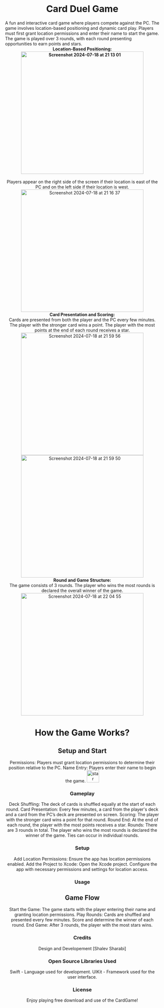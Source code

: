 <div style="text-align: center;">
    <h1 align="center" style="font-size: 30px;">Card Duel Game</h1>
</div>
A fun and interactive card game where players compete against the PC. The game involves location-based positioning and dynamic card play. Players must first grant location permissions and enter their name to start the game. The game is played over 3 rounds, with each round presenting opportunities to earn points and stars.
<div align="center">
    <b>
        Location-Based Positioning:
        <br>
        <img width="400" alt="Screenshot 2024-07-18 at 21 13 01" src="https://github.com/user-attachments/assets/039ef93c-c7b6-41cf-a6b9-3e5d23f1ab76">
        <br>
    </b>
    <br>
    Players appear on the right side of the screen if their location is east of the PC and on the left side if their location is west.
    <br>
   <img width="400" alt="Screenshot 2024-07-18 at 21 16 37" src="https://github.com/user-attachments/assets/9c385581-7ea9-42f3-804e-afe855ca8d8c">
    <br>
    <b>
        Card Presentation and Scoring:</b>
    <br>
    Cards are presented from both the player and the PC every few minutes. The player with the stronger card wins a point. The player with the most points at the end of each round receives a star.
    <br>
    <img width="400" alt="Screenshot 2024-07-18 at 21 59 56" src="https://github.com/user-attachments/assets/871b3a50-1983-4c11-a6c5-779e3264c6f3">
    <img width="400" alt="Screenshot 2024-07-18 at 21 59 50" src="https://github.com/user-attachments/assets/93721874-285d-4aae-95ac-f239862c1bdc">
    <br>
    <b>
        Round and Game Structure:</b>
    <br>
    The game consists of 3 rounds. The player who wins the most rounds is declared the overall winner of the game.
    <br>
    <img width="400" alt="Screenshot 2024-07-18 at 22 04 55" src="https://github.com/user-attachments/assets/4ff77308-9820-4084-b729-19940a83ae08">

# How the Game Works?
  ## Setup and Start
  Permissions: Players must grant location permissions to determine their position relative to the PC.
  Name Entry: Players enter their name to begin the game.
   <img width="40" alt="star" src="https://github.com/user-attachments/assets/1af04b45-dbbd-4661-953c-4acba787bf8d">
### Gameplay
  Deck Shuffling: The deck of cards is shuffled equally at the start of each round.
  Card Presentation: Every few minutes, a card from the player's deck and a card from the PC’s deck are presented on screen.
  Scoring: The player with the stronger card wins a point for that round.
  Round End: At the end of each round, the player with the most points receives a star.
  Rounds: There are 3 rounds in total. The player who wins the most rounds is declared the winner of the game. Ties can occur in individual rounds.
### Setup
  Add Location Permissions: Ensure the app has location permissions enabled.
  Add the Project to Xcode:
  Open the Xcode project.
  Configure the app with necessary permissions and settings for location access.
### Usage
  ## Game Flow
  Start the Game: The game starts with the player entering their name and granting location permissions.
  Play Rounds: Cards are shuffled and presented every few minutes. Score and determine the winner of each round.
  End Game: After 3 rounds, the player with the most stars wins.
### Credits
Design and Developement
  [Shalev Sharabi]
### Open Source Libraries Used
  Swift - Language used for development.
  UIKit - Framework used for the user interface.

### License
  Enjoy playing free download and use of the CardGame!
  
</div>
